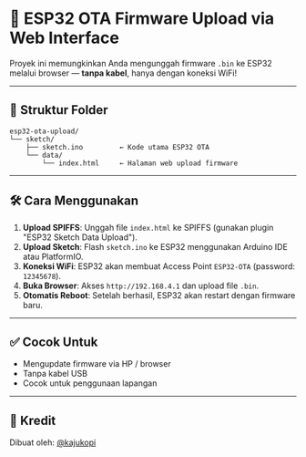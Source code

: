 # 🚀 ESP32 OTA Firmware Upload via Web Interface

Proyek ini memungkinkan Anda mengunggah firmware `.bin` ke ESP32 melalui browser — **tanpa kabel**, hanya dengan koneksi WiFi!

---

## 📁 Struktur Folder

```
esp32-ota-upload/
└── sketch/
    ├── sketch.ino         ← Kode utama ESP32 OTA
    └── data/
        └── index.html     ← Halaman web upload firmware
```

---

## 🛠️ Cara Menggunakan

1. **Upload SPIFFS**: Unggah file `index.html` ke SPIFFS (gunakan plugin "ESP32 Sketch Data Upload").
2. **Upload Sketch**: Flash `sketch.ino` ke ESP32 menggunakan Arduino IDE atau PlatformIO.
3. **Koneksi WiFi**: ESP32 akan membuat Access Point `ESP32-OTA` (password: `12345678`).
4. **Buka Browser**: Akses `http://192.168.4.1` dan upload file `.bin`.
5. **Otomatis Reboot**: Setelah berhasil, ESP32 akan restart dengan firmware baru.

---

## ✅ Cocok Untuk

- Mengupdate firmware via HP / browser
- Tanpa kabel USB
- Cocok untuk penggunaan lapangan

---

## 🤝 Kredit

Dibuat oleh: [@kajukopi](https://github.com/kajukopi)
